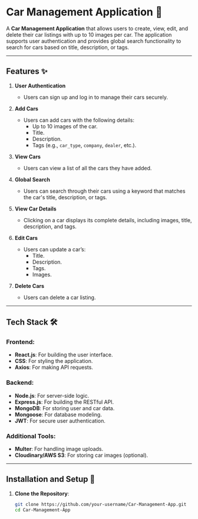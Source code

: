 # Car Management Application 🚗

A **Car Management Application** that allows users to create, view, edit, and delete their car listings with up to 10 images per car. The application supports user authentication and provides global search functionality to search for cars based on title, description, or tags.

---

## Features ✨

1. **User Authentication**  
   - Users can sign up and log in to manage their cars securely.

2. **Add Cars**  
   - Users can add cars with the following details:
     - Up to 10 images of the car.
     - Title.
     - Description.
     - Tags (e.g., `car_type`, `company`, `dealer`, etc.).

3. **View Cars**  
   - Users can view a list of all the cars they have added.

4. **Global Search**  
   - Users can search through their cars using a keyword that matches the car's title, description, or tags.

5. **View Car Details**  
   - Clicking on a car displays its complete details, including images, title, description, and tags.

6. **Edit Cars**  
   - Users can update a car’s:
     - Title.
     - Description.
     - Tags.
     - Images.

7. **Delete Cars**  
   - Users can delete a car listing.

---

## Tech Stack 🛠️

### Frontend:
- **React.js**: For building the user interface.
- **CSS**: For styling the application.
- **Axios**: For making API requests.

### Backend:
- **Node.js**: For server-side logic.
- **Express.js**: For building the RESTful API.
- **MongoDB**: For storing user and car data.
- **Mongoose**: For database modeling.
- **JWT**: For secure user authentication.

### Additional Tools:
- **Multer**: For handling image uploads.
- **Cloudinary/AWS S3**: For storing car images (optional).

---

## Installation and Setup 🚀

1. **Clone the Repository**:
   ```bash
   git clone https://github.com/your-username/Car-Management-App.git
   cd Car-Management-App


